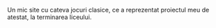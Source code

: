 Un mic site cu cateva jocuri clasice, ce a reprezentat proiectul meu de atestat, la terminarea liceului.
